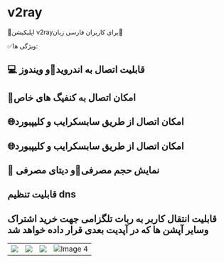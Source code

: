 # v2ray
<p>📣اپلیکیشن v2rayبرای کاربران فارسی زبان📣</p>
<p>✅ویژگی ها:</p>
<h2>💻 قابلیت اتصال به اندروید📱و  ویندوز</h2>
<h2>🚫امکان اتصال به کنفیگ های خاص</h2>
<h2>🌐امکان اتصال از طریق سابسکرایب و کلیپبورد</h2>
<h2>🌐امکان اتصال از طریق سابسکرایب و کلیپبورد</h2>
<h2>🔋 نمایش حجم مصرفی🪫و دیتای مصرفی</h2>
<h2>قابلیت تنظیم dns</h2>
<h2>قابلیت انتقال کاربر به ربات تلگزامی جهت خرید اشتراک وسایر آپشن ها که در آپدیت بعدی قرار داده خواهد شد</h2>
<table>
        <tr>
            <td><img src="https://github.com/mrjove/v2ray/assets/76074041/b18f45ac-0d36-418b-86ed-90da3b9d5974"></td>
            <td><img src="https://github.com/mrjove/v2ray/assets/76074041/70e1be02-f99d-4cfb-bd0f-397fa85a2773"></td>
            <td><img src="https://github.com/mrjove/v2ray/assets/76074041/dacbbfa9-e98c-4ee8-b502-688bb5aa9a03"></td>
            <td><img src="https://github.com/mrjove/v2ray/assets/76074041/7ce292c2-1861-4948-a8d5-399ee0e36a7b" alt="Image 4"></td>
        </tr>
    </table>
